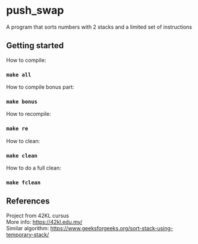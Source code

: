 # push_swap
A program that sorts numbers with 2 stacks and a limited set of instructions

## Getting started
How to compile:
### `make all`

How to compile bonus part:
### `make bonus`

How to recompile:
### `make re`

How to clean:
### `make clean`

How to do a full clean:
### `make fclean`

## References
Project from 42KL cursus \
More info: https://42kl.edu.my/ \
Similar algorithm: https://www.geeksforgeeks.org/sort-stack-using-temporary-stack/
